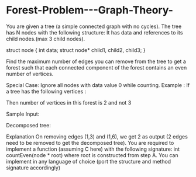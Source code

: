 # Forest-Problem---Graph-Theory-

You are given a tree (a simple connected graph with no cycles). The tree has  N nodes with the following structure:
It has data and references to its child nodes.(max 3 child nodes).

struct node {
    int data;
    struct node* child1, child2, child3;
}

Find the maximum number of edges you can remove from the tree to get a forest such that each connected component of the forest contains an even number of vertices.

Special Case: Ignore all nodes with data value 0 while counting.
Example :
If a tree has the following vertices :
        

Then number of vertices in this forest is 2 and not 3






Sample Input:
    
Decomposed tree:



Explanation
On removing edges (1,3)  and (1,6), we get 2 as output (2 edges need to be removed to get the decomposed tree).
You are required to implement a function (assuming C here) with the following signature: 
int countEven(node * root) 
where root is constructed from step A. 
You can implement in any language of choice (port the structure and method signature accordingly)
